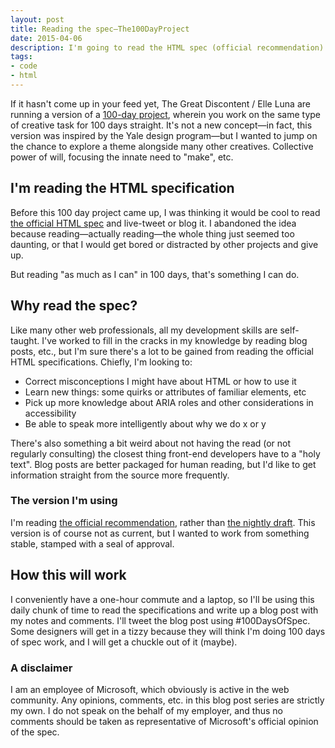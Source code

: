 ```yaml
---
layout: post
title: Reading the spec—The100DayProject
date: 2015-04-06
description: I'm going to read the HTML spec (official recommendation) for 100 days.
tags:
- code
- html
---
```


If it hasn't come up in your feed yet, The Great Discontent / Elle Luna are running a version of a [100-day project](https://thegreatdiscontent.com/100days), wherein you work on the same type of creative task for 100 days straight. It's not a new concept—in fact, this version was inspired by the Yale design program—but I wanted to jump on the chance to explore a theme alongside many other creatives. Collective power of will, focusing the innate need to "make", etc.

## I'm reading the HTML specification

Before this 100 day project came up, I was thinking it would be cool to read [the official HTML spec](http://www.w3.org/TR/html5/) and live-tweet or blog it. I abandoned the idea because reading—actually reading—the whole thing just seemed too daunting, or that I would get bored or distracted by other projects and give up.

But reading "as much as I can" in 100 days, that's something I can do.

## Why read the spec?

Like many other web professionals, all my development skills are self-taught. I've worked to fill in the cracks in my knowledge by reading blog posts, etc., but I'm sure there's a lot to be gained from reading the official HTML specifications. Chiefly, I'm looking to:

* Correct misconceptions I might have about HTML or how to use it
* Learn new things: some quirks or attributes of familiar elements, etc
* Pick up more knowledge about ARIA roles and other considerations in accessibility
* Be able to speak more intelligently about why we do x or y

There's also something a bit weird about not having the read (or not regularly consulting) the closest thing front-end developers have to a "holy text". Blog posts are better packaged for human reading, but I'd like to get information straight from the source more frequently.

### The version I'm using

I'm reading [the official recommendation](http://www.w3.org/TR/html5/), rather than [the nightly draft](http://www.w3.org/html/wg/drafts/html/master/). This version is of course not as current, but I wanted to work from something stable, stamped with a seal of approval.

## How this will work

I conveniently have a one-hour commute and a laptop, so I'll be using this daily chunk of time to read the specifications and write up a blog post with my notes and comments. I'll tweet the blog post using \#100DaysOfSpec.  Some designers will get in a tizzy because they will think I'm doing 100 days of spec work, and I will get a chuckle out of it (maybe).

### A disclaimer

I am an employee of Microsoft, which obviously is active in the web community. Any opinions, comments, etc. in this blog post series are strictly my own. I do not speak on the behalf of my employer, and thus no comments should be taken as representative of Microsoft's official opinion of the spec.
